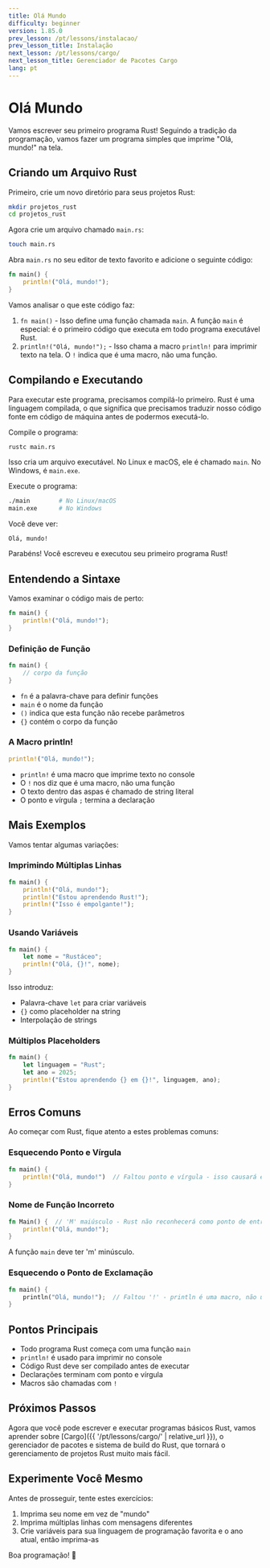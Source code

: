 ```yaml
---
title: Olá Mundo
difficulty: beginner
version: 1.85.0
prev_lesson: /pt/lessons/instalacao/
prev_lesson_title: Instalação
next_lesson: /pt/lessons/cargo/
next_lesson_title: Gerenciador de Pacotes Cargo
lang: pt
---
```


# Olá Mundo

Vamos escrever seu primeiro programa Rust! Seguindo a tradição da programação, vamos fazer um programa simples que imprime "Olá, mundo!" na tela.

## Criando um Arquivo Rust

Primeiro, crie um novo diretório para seus projetos Rust:

```bash
mkdir projetos_rust
cd projetos_rust
```

Agora crie um arquivo chamado `main.rs`:

```bash
touch main.rs
```

Abra `main.rs` no seu editor de texto favorito e adicione o seguinte código:

```rust
fn main() {
    println!("Olá, mundo!");
}
```

Vamos analisar o que este código faz:

1. `fn main()` - Isso define uma função chamada `main`. A função `main` é especial: é o primeiro código que executa em todo programa executável Rust.
2. `println!("Olá, mundo!");` - Isso chama a macro `println!` para imprimir texto na tela. O `!` indica que é uma macro, não uma função.

## Compilando e Executando

Para executar este programa, precisamos compilá-lo primeiro. Rust é uma linguagem compilada, o que significa que precisamos traduzir nosso código fonte em código de máquina antes de podermos executá-lo.

Compile o programa:

```bash
rustc main.rs
```

Isso cria um arquivo executável. No Linux e macOS, ele é chamado `main`. No Windows, é `main.exe`.

Execute o programa:

```bash
./main        # No Linux/macOS
main.exe      # No Windows
```

Você deve ver:

```
Olá, mundo!
```

Parabéns! Você escreveu e executou seu primeiro programa Rust!

## Entendendo a Sintaxe

Vamos examinar o código mais de perto:

```rust
fn main() {
    println!("Olá, mundo!");
}
```

### Definição de Função

```rust
fn main() {
    // corpo da função
}
```

- `fn` é a palavra-chave para definir funções
- `main` é o nome da função
- `()` indica que esta função não recebe parâmetros
- `{}` contém o corpo da função

### A Macro println!

```rust
println!("Olá, mundo!");
```

- `println!` é uma macro que imprime texto no console
- O `!` nos diz que é uma macro, não uma função
- O texto dentro das aspas é chamado de string literal
- O ponto e vírgula `;` termina a declaração

## Mais Exemplos

Vamos tentar algumas variações:

### Imprimindo Múltiplas Linhas

```rust
fn main() {
    println!("Olá, mundo!");
    println!("Estou aprendendo Rust!");
    println!("Isso é empolgante!");
}
```

### Usando Variáveis

```rust
fn main() {
    let nome = "Rustáceo";
    println!("Olá, {}!", nome);
}
```

Isso introduz:
- Palavra-chave `let` para criar variáveis
- `{}` como placeholder na string
- Interpolação de strings

### Múltiplos Placeholders

```rust
fn main() {
    let linguagem = "Rust";
    let ano = 2025;
    println!("Estou aprendendo {} em {}!", linguagem, ano);
}
```

## Erros Comuns

Ao começar com Rust, fique atento a estes problemas comuns:

### Esquecendo Ponto e Vírgula

```rust
fn main() {
    println!("Olá, mundo!")  // Faltou ponto e vírgula - isso causará erro!
}
```

### Nome de Função Incorreto

```rust
fn Main() {  // 'M' maiúsculo - Rust não reconhecerá como ponto de entrada
    println!("Olá, mundo!");
}
```

A função `main` deve ter 'm' minúsculo.

### Esquecendo o Ponto de Exclamação

```rust
fn main() {
    println("Olá, mundo!");  // Faltou '!' - println é uma macro, não uma função
}
```

## Pontos Principais

- Todo programa Rust começa com uma função `main`
- `println!` é usado para imprimir no console
- Código Rust deve ser compilado antes de executar
- Declarações terminam com ponto e vírgula
- Macros são chamadas com `!`

## Próximos Passos

Agora que você pode escrever e executar programas básicos Rust, vamos aprender sobre [Cargo]({{ '/pt/lessons/cargo/' | relative_url }}), o gerenciador de pacotes e sistema de build do Rust, que tornará o gerenciamento de projetos Rust muito mais fácil.

## Experimente Você Mesmo

Antes de prosseguir, tente estes exercícios:

1. Imprima seu nome em vez de "mundo"
2. Imprima múltiplas linhas com mensagens diferentes
3. Crie variáveis para sua linguagem de programação favorita e o ano atual, então imprima-as

Boa programação! 🦀